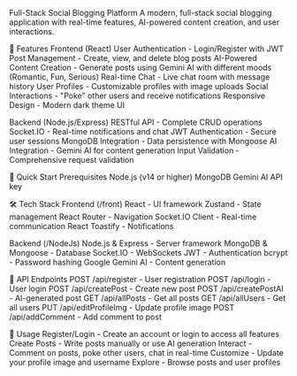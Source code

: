 Full-Stack Social Blogging Platform
A modern, full-stack social blogging application with real-time features, AI-powered content creation, and user interactions.

🌟 Features
Frontend (React)
User Authentication - Login/Register with JWT
Post Management - Create, view, and delete blog posts
AI-Powered Content Creation - Generate posts using Gemini AI with different moods (Romantic, Fun, Serious)
Real-time Chat - Live chat room with message history
User Profiles - Customizable profiles with image uploads
Social Interactions - "Poke" other users and receive notifications
Responsive Design - Modern dark theme UI

Backend (Node.js/Express)
RESTful API - Complete CRUD operations
Socket.IO - Real-time notifications and chat
JWT Authentication - Secure user sessions
MongoDB Integration - Data persistence with Mongoose
AI Integration - Gemini AI for content generation
Input Validation - Comprehensive request validation

🚀 Quick Start
Prerequisites
Node.js (v14 or higher)
MongoDB
Gemini AI API key

🛠️ Tech Stack
Frontend (/front)
React - UI framework
Zustand - State management
React Router - Navigation
Socket.IO Client - Real-time communication
React Toastify - Notifications

Backend (/NodeJs)
Node.js & Express - Server framework
MongoDB & Mongoose - Database
Socket.IO - WebSockets
JWT - Authentication
bcrypt - Password hashing
Google Gemini AI - Content generation

🔧 API Endpoints
POST /api/register - User registration
POST /api/login - User login
POST /api/createPost - Create new post
POST /api/createPostAI - AI-generated post
GET /api/allPosts - Get all posts
GET /api/allUsers - Get all users
PUT /api/editProfileImg - Update profile image
POST /api/addComment - Add comment to post

🎯 Usage
Register/Login - Create an account or login to access all features
Create Posts - Write posts manually or use AI generation
Interact - Comment on posts, poke other users, chat in real-time
Customize - Update your profile image and username
Explore - Browse posts and user profiles
